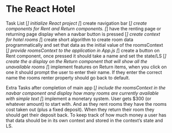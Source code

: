 # The React Hotel



Task List
    [*] initialize React project
    [*] create navigation bar
    [*] create components for Rent and Return components.
    [*] have the renting page or returning page display when a navbar button is pressed
    [*] create context for hotel rooms
    [*] create short algorithm to create room data programmatically and set that data as the initial value of the roomsContext
    [*] provide roomsContext to the application in App.js
    [*] create a button on Rent component, once pressed it should take a name and set the state/LS
    [*] create the a display on the Return component that will show all the unavailable rooms
    [*] implement features on Return items, when you click on one it should prompt the user to enter their name. If they enter the correct name the rooms renter property should go back to default.



Extra Tasks after completion of main app
    [*] include the roomsContext in the navbar component and display how many rooms are currently available with simple text
    [*] implement a monetary system. User gets $300 (or whatever amount) to start with. And as they rent rooms they have the rooms cost taken out (plus a fixed deposit). When they return their room they should get their deposit back. To keep track of how much money a user has that data should be in its own context and stored in the context’s state and LS.
